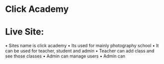 # Click Academy
# Live Site: 

• Sites name is click academy
• Its used for mainly photography school
• It can be used for teacher, student and admin
• Teacher can add class and see those classes
• Admin can manage users
• Admin can 

